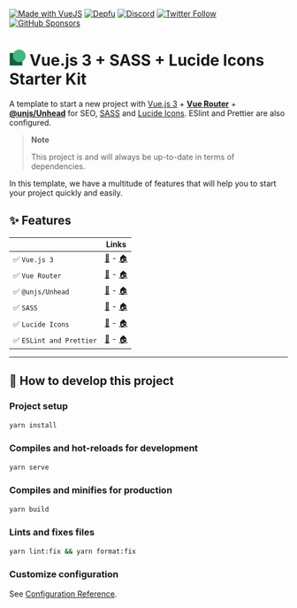 [![Made with VueJS](https://img.shields.io/badge/-Made%20with%20Vue.js-4fc08d?&logo=vuedotjs&logoColor=white)](https://vuejs.org/)
[![Depfu](https://badges.depfu.com/badges/ac2694151fe2ff604e6e8c683ce9e96b/count.svg)](https://depfu.com/github/thomasbnt/template-vuejs3-sass-lucide?project_id=37224)
[![Discord](https://img.shields.io/discord/367753345575944221?color=%237289DA&label=Discord%20server&logo=discord&logoColor=white)](https://thomasbnt.dev/discord)
[![Twitter Follow](https://img.shields.io/twitter/follow/Thomasbnt_?color=%231DA1F2&label=Follow%20me&logo=Twitter)](https://twitter.com/Thomasbnt_)
[![GitHub Sponsors](https://img.shields.io/badge/Sponsor%20me%20on%20GitHub%20-%23EA54AE.svg?&logo=github-sponsors&logoColor=white)](https://github.com/sponsors/thomasbnt) 

<h1><img height="30" src="./public/favicon.png" alt="Logo of this starter kit"/>&nbsp;Vue.js 3 + SASS + Lucide Icons Starter Kit</h1>


A template to start a new project with [Vue.js 3](https://vuejs.org/) + [**Vue Router**](https://router.vuejs.org/) + [**@unjs/Unhead**](https://unhead.harlanzw.com) for SEO, [SASS](https://sass-lang.com) and [Lucide Icons](https://lucide.dev/). ESlint and Prettier are also configured.

> **Note**
>
> This project is and will always be up-to-date in terms of dependencies. 

In this template, we have a multitude of features that will help you to start your project quickly and easily.


## ✨ Features

|                         | Links                                                                                      |  
|-------------------------|--------------------------------------------------------------------------------------------|
| ✅ `Vue.js 3`            | [🔧](https://vuejs.org/api/) - [🏠](https://vuejs.org/)                                    |
| ✅ `Vue Router`          | [🔧](https://router.vuejs.org/api/) - [🏠](https://router.vuejs.org)                       |
| ✅ `@unjs/Unhead`        | [🔧](https://unhead.harlanzw.com/guide/guides/usehead) - [🏠](https://unhead.harlanzw.com) |
| ✅ `SASS`                | [🔧](https://sass-lang.com/documentation) - [🏠](https://sass-lang.com)                    |
| ✅ `Lucide Icons`        | [🔧](https://lucide.dev/docs/lucide-vue-next) - [🏠](https://lucide.dev)                   |
| ✅ `ESLint and Prettier` | [🔧](https://eslint.org/docs/user-guide/getting-started) - [🏠](https://eslint.org)        |


____
## 🚀 How to develop this project

### Project setup
```bash
yarn install
```

### Compiles and hot-reloads for development
```bash
yarn serve
```

### Compiles and minifies for production
```bash
yarn build
```

### Lints and fixes files
```bash
yarn lint:fix && yarn format:fix
```

### Customize configuration
See [Configuration Reference](https://cli.vuejs.org/config/).
